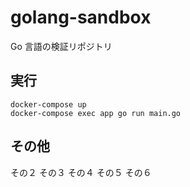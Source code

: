 # golang-sandbox

Go 言語の検証リポジトリ

## 実行

```
docker-compose up
docker-compose exec app go run main.go
```

## その他
その２
その３
その４
その５
その６

